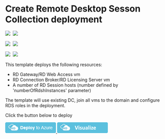 # Create Remote Desktop Sesson Collection deployment

<IMG SRC="https://azurequickstartsservice.blob.core.windows.net/badges/rds-deployment-existing-ad/PublicLastTestDate.svg" />&nbsp;
<IMG SRC="https://azurequickstartsservice.blob.core.windows.net/badges/rds-deployment-existing-ad/PublicDeployment.svg" />&nbsp;

<IMG SRC="https://azurequickstartsservice.blob.core.windows.net/badges/rds-deployment-existing-ad/FairfaxLastTestDate.svg" />&nbsp;
<IMG SRC="https://azurequickstartsservice.blob.core.windows.net/badges/rds-deployment-existing-ad/FairfaxDeployment.svg" />&nbsp;

<IMG SRC="https://azurequickstartsservice.blob.core.windows.net/badges/rds-deployment-existing-ad/BestPracticeResult.svg" />&nbsp;
<IMG SRC="https://azurequickstartsservice.blob.core.windows.net/badges/rds-deployment-existing-ad/CredScanResult.svg" />&nbsp;

This template deploys the following resources:

<ul><li>RD Gateway/RD Web Access vm</li><li>RD Connection Broker/RD Licensing Server vm</li><li>A number of RD Session hosts (number defined by 'numberOfRdshInstances' parameter)</li></ul>

The template will use existing DC, join all vms to the domain and configure RDS roles in the deployment.

Click the button below to deploy

<a href="https://portal.azure.com/#create/Microsoft.Template/uri/https%3A%2F%2Fraw.githubusercontent.com%2Fshapleya%2Fazure-quickstart-templates%2Fmaster%2Frds-deployment-existing-ad%2Fazuredeploy.json" target="_blank">
    <img src="https://raw.githubusercontent.com/Azure/azure-quickstart-templates/master/1-CONTRIBUTION-GUIDE/images/deploytoazure.png"/>
</a>
<a href="http://armviz.io/#/?load=https%3A%2F%2Fraw.githubusercontent.com%2Fshapleya%2Fazure-quickstart-templates%2Fmaster%2Frds-deployment-existing-ad%2Fazuredeploy.json" target="_blank">
    <img src="https://raw.githubusercontent.com/Azure/azure-quickstart-templates/master/1-CONTRIBUTION-GUIDE/images/visualizebutton.png"/>
</a>

